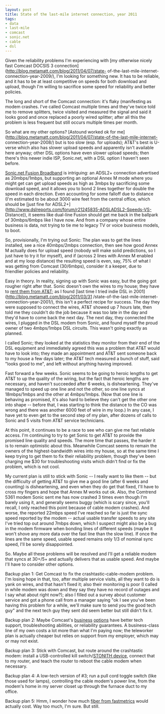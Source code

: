 ```yaml
---
layout: post
title: State of the last-mile internet connection, year 2011
tags:
- data
- last-mile
- comcast
- sonic.net
- cable
- dsl
---
```

Given the reliability problems I'm experiencing with [my otherwise nicely fast
Comcast DOCSIS 3 connection](http://blog.metamatt.com/blog/2011/04/07/state-
of-the-last-mile-internet-connection-year-2009/), I'm looking for something
new. It has to be reliable, and it has to be at least competitive on speeds
for both download and upload, though I'm willing to sacrifice some speed for
reliability and better policies.

The long and short of the Comcast connection: it's flaky (manifesting as modem
crashes. I've called Comcast multiple times and they've twice told me to
remove splitters, twice visited and measured the signal and said it looks good
and once replaced a poorly wired splitter; after all this the problem is less
frequent but still occurs multiple times per month.

So what are my other options? [Astound worked ok for
me](http://blog.metamatt.com/blog/2011/04/07/state-of-the-last-mile-internet-
connection-year-2008/) but is too slow (esp. for uploads); AT&T's best is
U-verse which also has slower upload speeds and apparently isn't available
here anyway; other DSL options have even slower upload speeds; then there's
this newer indie ISP, Sonic.net, with a DSL option I haven't seen before.

[Sonic.net Fusion Broadband](http://sonic.net/solutions/home/internet/fusion/)
is intriguing: an ADSL2+ connection advertised as 20mbps/1mbps, but supporting
an optional Annex M mode where you might get can get upload speeds as high as
3mbps by sacrificing some download speed, and it allows you to bond 2 lines
together for double the speed in each direction. Even accounting for some
falloff due to distance (I'm estimated to be about 3000 wire feet from the
central office, which should be [just fine for
ADSL2+](http://www.dslreports.com/forum/r21245835-ADSLADSL2-Speeds-VS-
Distance)), it seems like dual-line Fusion should get me back in the ballpark
of 30mbps/6mbps like I have now. And from a company whose entire business is
data, not trying to tie me to legacy TV or voice business models, to boot.

So, provisionally, I'm trying out Sonic: The plan was to get the lines
installed, see a nice 40mbps/2mbps connection, then see how good Annex M
actually does for upload speed (nobody will make solid predictions, so I just
have to try it for myself), and if (across 2 lines with Annex M enabled and at
my loop distance) the resulting speed is even, say, 75% of what I was getting
from Comcast (30/6mbps), consider it a keeper, due to friendlier policies and
reliability.

Easy in theory. In reality, signing up with Sonic was easy, but the going got
rougher right after that. Sonic doesn't own the wires to my house; they have
to [rent them from
AT&T](http://en.wikipedia.org/wiki/Unbundled_Network_Element); as I found
[last time I tried indie DSL in 2001](http://blog.metamatt.com/blog/2011/03/31
/state-of-the-last-mile-internet-connection-year-2001/), this isn't a perfect
recipe for success. The day they were supposed to connect the wires, AT&T
showed up 7 hours late, then told me they couldn't do the job because it was
too late in the day and they'd have to come back the next day. The next day,
they connected the wires, I plugged in the DSL modem from Sonic, and found
myself the proud owner of two 4mbps/1mbps DSL circuits. This wasn't going
exactly as planned.

I called Sonic; they looked at the statistics they monitor from their end of
the DSL equipment and immediately agreed this was a problem that AT&T would
have to look into; they made an appointment and AT&T sent someone back to my
house a few days later; the AT&T tech measured a bunch of stuff, said "looks
good to me", and left without anything having improved.

Fast forward a few weeks. Sonic seems to be going to heroic lengths to get
AT&T to up the quality of the wiring, but the fact that heroic lengths are
necessary, and haven't succeeded after 6 weeks, is disheartening. They've
managed to speed up one line and not the other, so one line syncs at
18mbps/1mbps and the other at 4mbps/1mbps. (Now that one line is behaving as
promised, it's also hard to believe they can't get the other one into shape --
before that, I was starting to think the distance to the CO was wrong and
there was another 6000 feet of wire in my loop.) In any case, I have yet to
even get to the second step of my plan, after dozens of calls to Sonic and 5
visits from AT&T service technicians.

At this point, it continues to be a race to see who can give me fast reliable
access. I'm continuing to try to get Sonic to get AT&T to provide the promised
line quality and speeds. The more time that passes, the harder it is to remain
optimistic about this. Meanwhile Comcast seems to remain the owners of the
highest-bandwidth wires into my house, so at the same time I keep trying to
get them to fix their reliability problem, though they've been charging me $30
for troubleshooting visits which didn't find or fix the problem, which is not
cool.

My current plan is still to stick with Sonic -- I really want to like them --
but the difficulty of getting AT&T to give me a good line (after 6 weeks and
counting) is disheartening, and even when they do get that fixed, I'll have to
cross my fingers and hope that Annex M works out ok. Also, the Comtrend 5361
modem Sonic sent me has now crashed 3 times even though I'm barely using it,
and generally seems buggy (which is scary since, you'll recall, I only reached
this point because of cable modem crashes). And worse, the reported 22mbps
speed I've reached so far is just the sync speed reported by the modem --
actual usable transfer speeds to any site I've tried top out around 7mbps
down, which I suspect might also be a bug in the modem firmware when bonding
lines of different speeds (maybe it won't shove any more data over the fast
line than the slow line). If once the lines are the same speed, usable speed
remains only 1/3 of nominal sync speed, I'll be sorely disappointed.

So. Maybe all these problems will be resolved and I'll get a reliable modem
that syncs at 30+/5+ and actually delivers that as usable speed. And maybe
I'll have to consider other options.

Backup plan 1: Get Comcast to fix the crashtastic-cable-modem problem. I'm
losing hope in that, too, after multiple service visits, all they want to do
is yank on wires, and that hasn't fixed it; also their monitoring is poor (I
called in while modem was down and they say they have no record of outages and
I say what about right now?); also I filled out a survey about customer
service and got a phone call from a manager saying "ok I see you've been
having this problem for a while, we'll make sure to send you the good tech
guy" and the next tech guy they sent did seem better but still didn't fix it.

Backup plan 2: Maybe Comcast's
[business](http://business.comcast.com/internet/plans.aspx)
[options](http://business.comcast.com/enterprise/Index/Services/teleworker)
have better tech support, troubleshooting abilities, or reliability
guarantees. A business-class line of my own costs a lot more than what I'm
paying now; the teleworker plan is actually cheaper but relies on support from
my employer, which may or may not exist.

Backup plan 3: Stick with Comcast, but route around the crashtastic modem:
install a USB-controlled kill switch/[STONITH
device](http://en.wikipedia.org/wiki/STONITH), connect that to my router, and
teach the router to reboot the cable modem when necessary.

Backup plan 4: A low-tech version of #3; run a pull cord toggle switch (like
those used for lamps), controlling the cable modem's power line, from the
modem's home in my server closet up through the furnace duct to my office.

Backup plan 5: Hmm, I wonder how much [fiber from
fastmetrics](http://fastmetrics.com/metricfiber_diagram.htm) would actually
cost. Way too much, I'm sure. But still.

